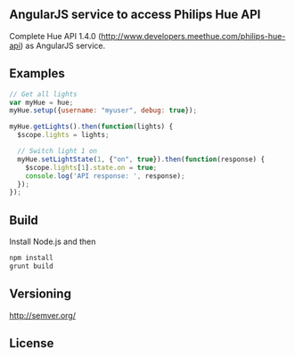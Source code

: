 ## AngularJS service to access Philips Hue API
Complete Hue API 1.4.0 (http://www.developers.meethue.com/philips-hue-api) as AngularJS service.

## Examples
```javascript
// Get all lights
var myHue = hue;
myHue.setup({username: "myuser", debug: true});

myHue.getLights().then(function(lights) {
  $scope.lights = lights;

  // Switch light 1 on
  myHue.setLightState(1, {"on", true}).then(function(response) {
    $scope.lights[1].state.on = true;
    console.log('API response: ', response);
  });
});

```

## Build
Install Node.js and then

```sh
npm install
grunt build
```

## Versioning
http://semver.org/

## License
